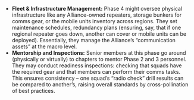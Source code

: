 - **Fleet & Infrastructure Management:** Phase 4 might oversee physical infrastructure like any Alliance-owned repeaters, storage bunkers for comms gear, or the mobile units inventory across regions. They set maintenance schedules, redundancy plans (ensuring, say, that if one regional repeater goes down, another can cover or mobile units can be deployed). Essentially, they manage the Alliance’s “communication assets” at the macro level.  
- **Mentorship and Inspections:** Senior members at this phase go around (physically or virtually) to chapters to mentor Phase 2 and 3 personnel. They may conduct readiness inspections: checking that squads have the required gear and that members can perform their comms tasks. This ensures consistency – one squad’s “radio check” drill results can be compared to another’s, raising overall standards by cross-pollination of best practices.